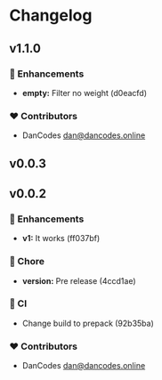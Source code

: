 # Changelog


## v1.1.0


### 🚀 Enhancements

  - **empty:** Filter no weight (d0eacfd)

### ❤️  Contributors

- DanCodes <dan@dancodes.online>

## v0.0.3

## v0.0.2


### 🚀 Enhancements

  - **v1:** It works (ff037bf)

### 🏡 Chore

  - **version:** Pre release (4ccd1ae)

### 🤖 CI

  - Change build to prepack (92b35ba)

### ❤️  Contributors

- DanCodes <dan@dancodes.online>

